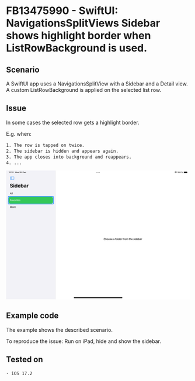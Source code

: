 #  FB13475990 - SwiftUI: NavigationsSplitViews Sidebar shows highlight border when ListRowBackground is used.


## Scenario

A SwiftUI app uses a NavigationsSplitView with a Sidebar and a Detail view.
A custom ListRowBackground is applied on the selected list row.


## Issue

In some cases the selected row gets a highlight border.

E.g. when:

	1. The row is tapped on twice.
	2. The sidebar is hidden and appears again.
	3. The app closes into background and reappears.
	4. ...
	
	
![screenshot](./screenshot.png)
	
## Example code

The example shows the described scenario. 

To reproduce the issue: Run on iPad, hide and show the sidebar.


## Tested on

	- iOS 17.2

